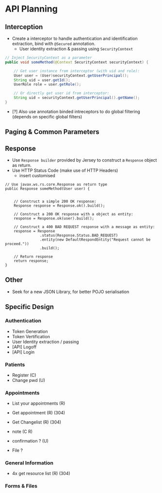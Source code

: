 # API Planning

## Interception

- Create a interceptor to handle authentication and identification extraction, bind with `@Secured` annotation.
  - User identity extraction & passing using `SecurityContext`

```java
// Inject SecurityContext as a parameter
public void someMethod(@Context SecurityContext securityContext) {

    // Get user instance from interceptor (with uid and role):
    User user = (User)securityContext.getUserPrincipal();
    String uid = user.getId();
    UserRole role = user.getRole();

    // Or directly get user id from interceptor:
    String uid = securityContext.getUserPrincipal().getName();
}
```

- [?] Also use annotation binded intreceptors to do global filtering (depends on specific global filters)

## Paging & Common Parameters

## Response

- Use `Response builder` provided by Jersey to construct a `Response` object as return.
- Use HTTP Status Code (make use of HTTP Headers)
  - insert customised

```
// Use javax.ws.rs.core.Response as return type
public Response someMethod(User user) {


    // Construct a simple 200 OK response:
    Response response = Response.ok().build();

    // Construct a 200 OK response with a object as entity:
    response = Response.ok(user).build();

    // Construct a 400 BAD REQUEST response with a message as entity:
    response = Response
                .status(Response.Status.BAD_REQUEST)
                .entity(new DefaultRespondEntity("Request cannot be proceed."))
                .build();

    // Return response
    return response;
}
```

## Other

- Seek for a new JSON Library, for better POJO serialisation

## Specific Design

### Authentication

* Token Generation
* Token Vertification
* User Identity extraction / passing
* [API] Logoff
* [API] Login

### Patients

* Register (C)
* Change pwd (U)

### Appointments
* List your appointments (R)
* Get appointment (R) (304)
* Get Changelist (R) (304)
* note (C R)

* confirmation ? (U)
* File ?


### General Information
* 4x get resource list (R) (304)

### Forms & Files

